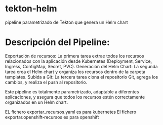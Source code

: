 # tekton-helm
pipeline parametrizado de Tekton que genera un Helm chart 
# Descripción del Pipeline:
Exportación de recursos: La primera tarea extrae todos los recursos relacionados con la aplicación desde Kubernetes (Deployment, Service, Ingress, ConfigMap, Secret, PVC).
Generación del Helm Chart: La segunda tarea crea el Helm chart y organiza los recursos dentro de la carpeta templates.
Subida a Git: La tercera tarea clona el repositorio Git, agrega los cambios, y realiza el push al repositorio.

Este pipeline es totalmente parametrizado, adaptable a diferentes aplicaciones, y asegura que todos los recursos estén correctamente organizados en un Helm chart.

EL fichero exportar_recursos.yaml es para kubernetes
El fichero exportar.openshift-recursos es para openshift 
